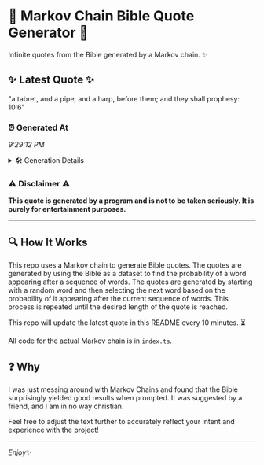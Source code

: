 # 📖 Markov Chain Bible Quote Generator 📖

Infinite quotes from the Bible generated by a Markov chain. ✨

## ✨ Latest Quote ✨
"a tabret, and a pipe, and a harp, before them; and they shall prophesy: 10:6"

### ⏰ Generated At
*9:29:12 PM*

<details>
    <summary>🛠️ Generation Details</summary>
    <p>
        <strong>🌱 Seed:</strong> a<br>
        <strong>🔄 Iterations:</strong> 14<br>
        <strong>📜 Context History:</strong><br>[ a ]: tabret,<br>[ a, tabret, ]: and<br>[ a, tabret,, and ]: a<br>[ a, tabret,, and, a ]: pipe,<br>[ a, tabret,, and, a, pipe, ]: and<br>[ a, tabret,, and, a, pipe,, and ]: a<br>[ tabret,, and, a, pipe,, and, a ]: harp,<br>[ and, a, pipe,, and, a, harp, ]: before<br>[ a, pipe,, and, a, harp,, before ]: them;<br>[ pipe,, and, a, harp,, before, them; ]: and<br>[ and, a, harp,, before, them;, and ]: they<br>[ a, harp,, before, them;, and, they ]: shall<br>[ harp,, before, them;, and, they, shall ]: prophesy:<br>[ before, them;, and, they, shall, prophesy: ]: 10:6<br>
    </p>
</details>

### ⚠️ Disclaimer ⚠️
**This quote is generated by a program and is not to be taken seriously. It is purely for entertainment purposes.**

---

## 🔍 How It Works

This repo uses a Markov chain to generate Bible quotes. The quotes are generated by using the Bible as a dataset to find the probability of a word appearing after a sequence of words. The quotes are generated by starting with a random word and then selecting the next word based on the probability of it appearing after the current sequence of words. This process is repeated until the desired length of the quote is reached.

This repo will update the latest quote in this README every 10 minutes. ⏳

All code for the actual Markov chain is in `index.ts`.

## ❓ Why

I was just messing around with Markov Chains and found that the Bible surprisingly yielded good results when prompted. 
It was suggested by a friend, and I am in no way christian.

Feel free to adjust the text further to accurately reflect your intent and experience with the project!

---

*Enjoy*✨

